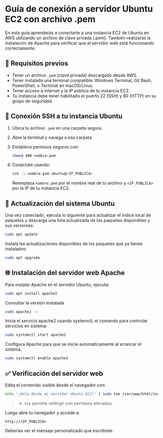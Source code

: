 
# Guía de conexión a servidor Ubuntu EC2 con archivo .pem

En esta guía aprenderás a conectarte a una instancia EC2 de Ubuntu en AWS utilizando un archivo de clave privada (.pem). También realizarás la instalación de Apache para verificar que el servidor web está funcionando correctamente.

## 🔧 Requisitos previos

- Tener un archivo `.pem` (clave privada) descargado desde AWS.
- Tener instalada una terminal compatible: Windows Terminal, Git Bash, PowerShell, o Terminal en macOS/Linux.
- Tener acceso a internet y la IP pública de tu instancia EC2.
- Tu instancia debe tener habilitado el puerto 22 (SSH) y 80 (HTTP) en su grupo de seguridad.

## 🔐 Conexión SSH a tu instancia Ubuntu

1. Ubica tu archivo `.pem` en una carpeta segura.
2. Abre la terminal y navega a esa carpeta.
3. Establece permisos seguros con:

   ```bash
   chmod 400 nombre.pem
   ```

4. Conéctate usando:

   ```bash
   ssh -i nombre.pem ubuntu@<IP_PUBLICA>
   ```

   Reemplaza `nombre.pem` por el nombre real de tu archivo y `<IP_PUBLICA>` por la IP de tu instancia EC2.

## 🔄 Actualización del sistema Ubuntu

Una vez conectado, ejecuta lo siguiente para actualizar el índice local de paquetes y descarga una lista actualizada de los paquetes disponibles y sus versiones:

```bash
sudo apt update
```

Instala las actualizaciones disponibles de los paquetes que ya tienes instalados:

```bash
sudo apt upgrade
```

## 🌐 Instalación del servidor web Apache

Para instalar Apache en el servidor Ubuntu, ejecuta:

```bash
sudo apt install apache2
```

Consultar la versión instalada

```bash
sudo apache2 -v
```

Inicia el servicio apache2 usando systemctl, el comando para controlar servicios en sistema:

```bash
sudo systemctl start apache2
```

Configura Apache para que se inicie automáticamente al arrancar el sistema.

```bash
sudo systemctl enable apache2
```

## ✅ Verificación del servidor web

Edita el contenido visible desde el navegador con:

```bash
echo '¡Hola desde mi servidor Ubuntu EC2!' | sudo tee /var/www/html/index.html
```

>- `tee` permite redirigir con permisos elevados

Luego abre tu navegador y accede a:

```
http://<IP_PUBLICA>
```

Deberías ver el mensaje personalizado que escribiste.

